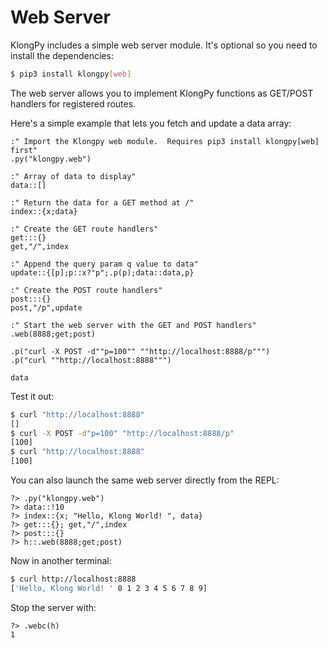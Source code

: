 # Web Server


KlongPy includes a simple web server module.  It's optional so you need to install the dependencies:

```bash
$ pip3 install klongpy[web]
```

The web server allows you to implement KlongPy functions as GET/POST handlers for registered routes.


Here's a simple example that lets you fetch and update a data array:

```
:" Import the Klongpy web module.  Requires pip3 install klongpy[web] first"
.py("klongpy.web")

:" Array of data to display"
data::[]

:" Return the data for a GET method at /"
index::{x;data}

:" Create the GET route handlers"
get:::{}
get,"/",index

:" Append the query param q value to data"
update::{[p];p::x?"p";.p(p);data::data,p}

:" Create the POST route handlers"
post:::{}
post,"/p",update

:" Start the web server with the GET and POST handlers"
.web(8888;get;post)

.p("curl -X POST -d""p=100"" ""http://localhost:8888/p""")
.p("curl ""http://localhost:8888""")

data
```

Test it out:

```bash
$ curl "http://localhost:8888"
[]
$ curl -X POST -d"p=100" "http://localhost:8888/p"
[100]
$ curl "http://localhost:8888"
[100]
```

You can also launch the same web server directly from the REPL:

```kgpy
?> .py("klongpy.web")
?> data::!10
?> index::{x; "Hello, Klong World! ", data}
?> get:::{}; get,"/",index
?> post:::{}
?> h::.web(8888;get;post)
```

Now in another terminal:

```bash
$ curl http://localhost:8888
['Hello, Klong World! ' 0 1 2 3 4 5 6 7 8 9]
```

Stop the server with:

```kgpy
?> .webc(h)
1
```
